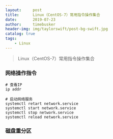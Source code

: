 ```yaml
---
layout:     post
title:      Linux（CentOS-7）常用指令操作集合
date:       2019-07-23
author:     timebusker
header-img: img/taylorswift/post-bg-swift.jpg
catalog: true
tags:
    - Linux
---
```


> Linux（CentOS-7）常用指令操作集合

### 网络操作指令

```
# 查看IP
ip addr 

# 启动网络服务
systemctl retart network.service
systemctl start network.service
systemctl stop network.service
systemctl reload network.service
```

### 磁盘重分区

